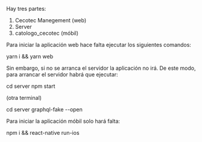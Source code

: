 Hay tres partes:
1. Cecotec Manegement (web)
2. Server
3. catologo_cecotec (móbil)


Para iniciar la aplicación web hace falta ejecutar los siguientes comandos:

yarn i && yarn web

Sin embargo, si no se arranca el servidor la aplicación no irá. De este modo, para arrancar el servidor habrá que ejecutar:

cd server
npm start

(otra terminal)

cd server
graphql-fake --open

Para iniciar la aplicación móbil solo hará falta:

npm i && react-native run-ios